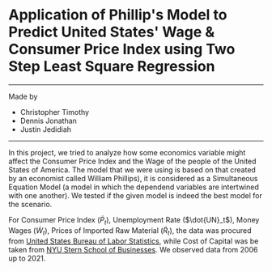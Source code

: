 # Application of Phillip's Model to Predict United States' Wage & Consumer Price Index using Two Step Least Square Regression
---
Made by
- Christopher Timothy
- Dennis Jonathan
- Justin Jedidiah
---

In this project, we tried to analyze how some economics variable might affect the Consumer Price Index and the Wage of the people of the United States of America. The model that we were using is based on that created by an economist called William Phillips), it is considered as a Simultaneous Equation Model (a model in which the dependend variables are intertwined with one another). We tested if the given model is indeed the best model for the scenario.

For Consumer Price Index ($\dot{P}_t$), Unemployment Rate ($\dot{UN}_t$), Money Wages ($\dot{W}_t$), Prices of Imported Raw Material ($\dot{R}_t$), the data was procured from [United States Bureau of Labor Statistics](https://data.bls.gov/), while Cost of Capital was be taken from [NYU Stern School of Businesses](http://pages.stern.nyu.edu/~adamodar/New_Home_Page/datafile/wacc.html). We observed data from 2006 up to 2021.

